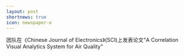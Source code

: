 ```yaml
---
layout: post
shortnews: true
icon: newspaper-o
---
```


团队在《Chinese Journal of Electronics》(SCI)上发表论文"A Correlation Visual Analytics System for Air Quality"
